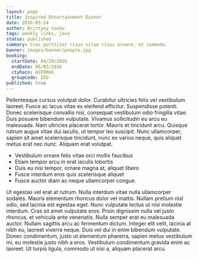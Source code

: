 ```yaml
---
layout: page
title: Inspired Entertainment Dinner
date: 2016-05-24
author: Brittany Cooke
tags: weekly links, java
status: published
summary: Cras porttitor risus vitae risus ornare, et commodo.
banner: images/banner/people.jpg
booking:
  startDate: 04/29/2016
  endDate: 05/02/2016
  ctyhocn: ASTORHX
  groupCode: IED
published: true
---
```

Pellentesque cursus volutpat dolor. Curabitur ultricies felis vel vestibulum laoreet. Fusce ac lacus vitae ex eleifend efficitur. Suspendisse potenti. Donec scelerisque convallis nisi, consequat vestibulum odio fringilla vitae. Duis posuere bibendum vulputate. Vivamus sollicitudin eu arcu eu malesuada. Nam ultricies placerat tortor. Mauris et tincidunt arcu. Quisque rutrum augue vitae dui iaculis, ut tempor leo suscipit. Nunc ullamcorper, sapien sit amet scelerisque tincidunt, nunc ex varius neque, quis aliquet metus erat nec nunc. Aliquam erat volutpat.

* Vestibulum ornare felis vitae orci mollis faucibus
* Etiam tempor arcu in erat iaculis lobortis
* Duis eu nisi tempor, ornare magna at, aliquet libero
* Fusce interdum eros quis scelerisque aliquet
* Fusce auctor diam ac neque ullamcorper congue.

Ut egestas vel erat at rutrum. Nulla interdum vitae nulla ullamcorper sodales. Mauris elementum rhoncus dolor vel mattis. Nullam pretium nisl odio, sed lacinia est egestas eget. Nunc vulputate lectus ut nisi molestie interdum. Cras sit amet vulputate eros. Proin dignissim nulla vel justo rhoncus, et vehicula ante venenatis. Nulla semper erat eu malesuada auctor. Nullam sagittis arcu ac fermentum dictum. Integer elit velit, lacinia at nibh eu, laoreet viverra neque. Duis vel dui in enim bibendum vulputate. Donec condimentum, justo ut elementum pharetra, sapien metus vestibulum mi, eu molestie justo nibh a eros. Vestibulum condimentum gravida enim ac laoreet. Ut turpis ligula, commodo ut nisi a, aliquam placerat arcu.
